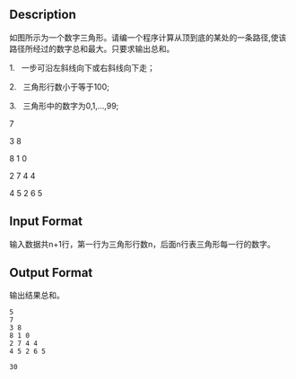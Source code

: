 ## Description

<p>如图所示为一个数字三角形。请编一个程序计算从顶到底的某处的一条路径,使该路径所经过的数字总和最大。只要求输出总和。</p><p>1.   一步可沿左斜线向下或右斜线向下走；</p><p>2.   三角形行数小于等于100;</p><p>3.   三角形中的数字为0,1,…,99;</p><p>7</p><p>3 8</p><p>8 1 0</p><p>2 7 4 4</p><p>4 5 2 6 5</p>

## Input Format

<p>输入数据共n+1行，第一行为三角形行数n，后面n行表三角形每一行的数字。<br /></p>

## Output Format

<p>输出结果总和。<br /></p>

```input1
5
7
3 8
8 1 0
2 7 4 4
4 5 2 6 5
```
```output1
30
```